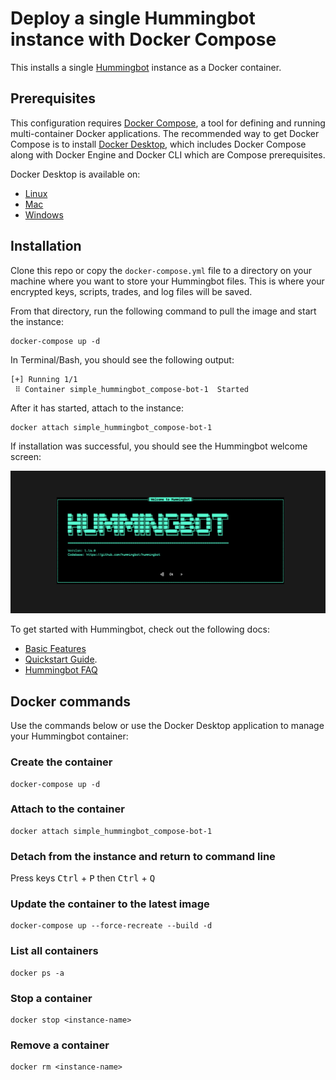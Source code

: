 # Deploy a single Hummingbot instance with Docker Compose

This installs a single [Hummingbot](https://github.com/hummingbot/hummingbot) instance as a Docker container.

## Prerequisites

This configuration requires [Docker Compose](https://docs.docker.com/compose/), a tool for defining and running multi-container Docker applications. The recommended way to get Docker Compose is to install [Docker Desktop](https://www.docker.com/products/docker-desktop/), which includes Docker Compose along with Docker Engine and Docker CLI which are Compose prerequisites.

Docker Desktop is available on:

* [Linux](https://docs.docker.com/desktop/install/linux-install/)
* [Mac](https://docs.docker.com/desktop/install/mac-install/)
* [Windows](https://docs.docker.com/desktop/install/windows-install/)

## Installation

Clone this repo or copy the `docker-compose.yml` file to a directory on your machine where you want to store your Hummingbot files. This is where your encrypted keys, scripts, trades, and log files will be saved.

From that directory, run the following command to pull the image and start the instance:
```
docker-compose up -d
```

In Terminal/Bash, you should see the following output:
```
[+] Running 1/1
 ⠿ Container simple_hummingbot_compose-bot-1  Started 
 ```

After it has started, attach to the instance:
```
docker attach simple_hummingbot_compose-bot-1
```

If installation was successful, you should see the Hummingbot welcome screen:

![welcome screen](../welcome.png)

To get started with Hummingbot, check out the following docs:

* [Basic Features](https://docs.hummingbot.org/operation/)
* [Quickstart Guide](https://docs.hummingbot.org/quickstart/).
* [Hummingbot FAQ](https://docs.hummingbot.org/faq/)

## Docker commands

Use the commands below or use the Docker Desktop application to manage your Hummingbot container:

### Create the container
```
docker-compose up -d
```

### Attach to the container
```
docker attach simple_hummingbot_compose-bot-1
```

### Detach from the instance and return to command line

Press keys <kbd>Ctrl</kbd> + <kbd>P</kbd> then <kbd>Ctrl</kbd> + <kbd>Q</kbd>

### Update the container to the latest image
```
docker-compose up --force-recreate --build -d
```

### List all containers
```
docker ps -a
```

### Stop a container
```
docker stop <instance-name>
```

### Remove a container
```
docker rm <instance-name>
```
